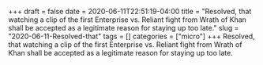 +++draft = falsedate = 2020-06-11T22:51:19-04:00title = "Resolved, that watching a clip of the first Enterprise vs. Reliant fight from Wrath of Khan shall be accepted as a legitimate reason for staying up too late."slug = "2020-06-11-Resolved-that"tags = []categories = ["micro"]+++Resolved, that watching a clip of the first Enterprise vs. Reliant fight from Wrath of Khan shall be accepted as a legitimate reason for staying up too late.